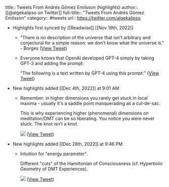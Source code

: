 title:: Tweets From Andrés Gómez Emilsson (highlights)
author:: [[@algekalipso on Twitter]]
full-title:: "Tweets From Andrés Gómez Emilsson"
category:: #tweets
url:: https://twitter.com/algekalipso

- Highlights first synced by [[Readwise]] [[Nov 19th, 2022]]
	- "There is no description of the universe that isn't arbitrary and conjectural for a simple reason: we don't know what the universe is." - Borges ([View Tweet](https://twitter.com/search?q=%22There%20is%20no%20description%20of%20the%20universe%20that%20isn%27t%20arbitrary%20and%20conjectural%20for%20a%20simple%20reason%3A%20we%20don%27t%20know%20what%20the%20universe%20is.%22%20-%20Borges%20%28from%3A%40algekalipso%29))
	- Everyone knows that OpenAI developed GPT-4 simply by taking GPT-3 and adding the prompt:
	  
	  "The following is a text written by GPT-4 using this prompt:" ([View Tweet](https://twitter.com/algekalipso/status/1589152134226153472))
- New highlights added [[Dec 4th, 2022]] at 9:01 AM
	- Remember: in higher dimensions you rarely get stuck in local maxima - usually it's a saddle point masquerading as a cul-de-sac.
	  
	  This is why experiencing higher (phenomenal) dimensions on meditation/DMT can be so liberating. You notice you were never stuck. The knot isn't a knot. 
	  
	  ![](https://pbs.twimg.com/media/Fi6xco5UUAAYbqJ.jpg) ([View Tweet](https://twitter.com/algekalipso/status/1598410749264920576))
- New highlights added [[Dec 28th, 2022]] at 9:46 PM
	- Intuition for "energy parameter".
	  
	  Different "cuts" of the Hamiltonian of Consciousness (cf. Hyperbolic Geometry of DMT Experiences). 
	  
	  ![](https://pbs.twimg.com/media/FlDnA15akAEZWAD.jpg) ([View Tweet](https://twitter.com/algekalipso/status/1608039207389507584))